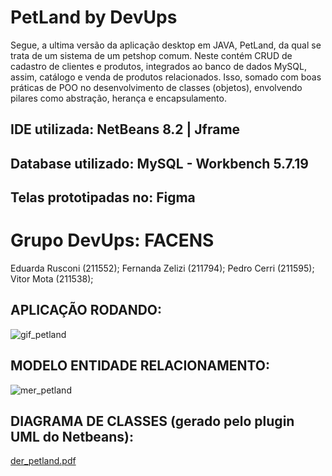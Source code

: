 # PetLand by DevUps 

Segue, a ultima versão da aplicação desktop em JAVA, PetLand, da qual se trata de um sistema de um petshop comum. Neste contém CRUD de cadastro de clientes e produtos, integrados ao banco de dados MySQL, assim, catálogo e venda de produtos relacionados. Isso, somado com boas práticas de POO no desenvolvimento de classes (objetos), envolvendo pilares como abstração, herança e encapsulamento. 

## IDE utilizada: NetBeans 8.2 | Jframe
## Database utilizado: MySQL - Workbench 5.7.19
## Telas prototipadas no: Figma


# Grupo DevUps: FACENS
Eduarda Rusconi (211552);
Fernanda Zelizi (211794);
Pedro Cerri     (211595);
Vitor Mota      (211538);


## APLICAÇÃO RODANDO:
![gif_petland](https://user-images.githubusercontent.com/103219334/173447323-8c166f75-09e7-4657-a806-0df9f63558e6.gif)


## MODELO ENTIDADE RELACIONAMENTO:
![mer_petland](https://user-images.githubusercontent.com/103219334/173469667-4ca95e57-75ed-4725-8fad-4ba2e46e0867.png)




## DIAGRAMA DE CLASSES (gerado pelo plugin UML do Netbeans):
[der_petland.pdf](https://github.com/vitormota03/petland1_DEVUP/files/8894594/der_petland.pdf)







